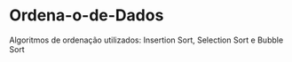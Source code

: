 # Ordena-o-de-Dados
Algoritmos de ordenação utilizados: Insertion Sort, Selection Sort e Bubble Sort
